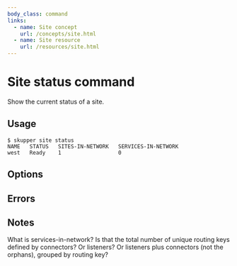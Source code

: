 ```yaml
---
body_class: command
links:
  - name: Site concept
    url: /concepts/site.html
  - name: Site resource
    url: /resources/site.html
---
```


# Site status command

<section>

Show the current status of a site.

</section>

<section>

## Usage

~~~ shell
$ skupper site status
NAME   STATUS   SITES-IN-NETWORK   SERVICES-IN-NETWORK
west   Ready    1                  0
~~~

</section>

<section>

## Options

</section>

<section>

## Errors

</section>

<section>

## Notes

What is services-in-network?  Is that the total number of
unique routing keys defined by connectors?  Or listeners?
Or listeners plus connectors (not the orphans), grouped by
routing key?

</section>
